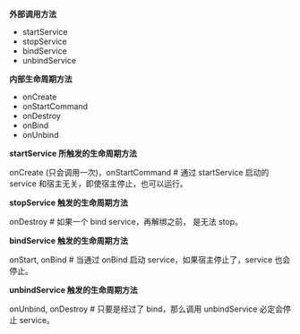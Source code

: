 **外部调用方法**

* startService
* stopService
* bindService
* unbindService

**内部生命周期方法**

* onCreate
* onStartCommand
* onDestroy
* onBind
* onUnbind

**startService 所触发的生命周期方法**

onCreate (只会调用一次)，onStartCommand # 通过 startService 启动的 service 和宿主无关，即使宿主停止，也可以运行。

**stopService 触发的生命周期方法**

onDestroy # 如果一个 bind service，再解绑之前， 是无法 stop。

**bindService 触发的生命周期方法**

onStart, onBind # 当通过 onBind 启动 service，如果宿主停止了，service 也会停止。

**unbindService 触发的生命周期方法**

onUnbind, onDestroy # 只要是经过了 bind，那么调用 unbindService 必定会停止 service。